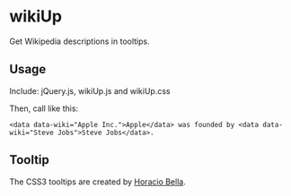 wikiUp
======

Get Wikipedia descriptions in tooltips.

Usage
-----

Include: jQuery.js, wikiUp.js and wikiUp.css

Then, call like this:

	<data data-wiki="Apple Inc.">Apple</data> was founded by <data data-wiki="Steve Jobs">Steve Jobs</data>.

Tooltip
-------

The CSS3 tooltips are created by [Horacio Bella](http://horaciobella.com/tooltips/).